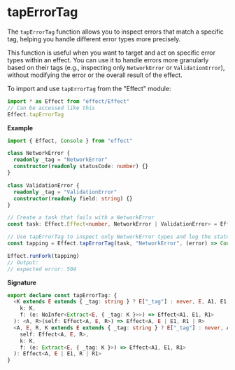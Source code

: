 # tapErrorTag

The `tapErrorTag` function allows you to inspect errors that match a
specific tag, helping you handle different error types more precisely.

This function is useful when you want to target and act on specific error
types within an effect. You can use it to handle errors more granularly based
on their tags (e.g., inspecting only `NetworkError` or `ValidationError`),
without modifying the error or the overall result of the effect.

To import and use `tapErrorTag` from the "Effect" module:

```ts
import * as Effect from "effect/Effect"
// Can be accessed like this
Effect.tapErrorTag
```

**Example**

```ts
import { Effect, Console } from "effect"

class NetworkError {
  readonly _tag = "NetworkError"
  constructor(readonly statusCode: number) {}
}

class ValidationError {
  readonly _tag = "ValidationError"
  constructor(readonly field: string) {}
}

// Create a task that fails with a NetworkError
const task: Effect.Effect<number, NetworkError | ValidationError> = Effect.fail(new NetworkError(504))

// Use tapErrorTag to inspect only NetworkError types and log the status code
const tapping = Effect.tapErrorTag(task, "NetworkError", (error) => Console.log(`expected error: ${error.statusCode}`))

Effect.runFork(tapping)
// Output:
// expected error: 504
```

**Signature**

```ts
export declare const tapErrorTag: {
  <K extends E extends { _tag: string } ? E["_tag"] : never, E, A1, E1, R1>(
    k: K,
    f: (e: NoInfer<Extract<E, { _tag: K }>>) => Effect<A1, E1, R1>
  ): <A, R>(self: Effect<A, E, R>) => Effect<A, E | E1, R1 | R>
  <A, E, R, K extends E extends { _tag: string } ? E["_tag"] : never, A1, E1, R1>(
    self: Effect<A, E, R>,
    k: K,
    f: (e: Extract<E, { _tag: K }>) => Effect<A1, E1, R1>
  ): Effect<A, E | E1, R | R1>
}
```
